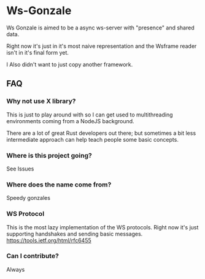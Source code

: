 # Ws-Gonzale
Ws Gonzale is aimed to be a async ws-server with "presence" and shared data.

Right now it's just in it's most naive representation and the Wsframe reader isn't in it's final form yet.

I Also didn't want to just copy another framework.

## FAQ

### Why not use X library?
This is just to play around with so I can get used to multithreading environments coming from a NodeJS background.

There are a lot of great Rust developers out there; but sometimes a bit less intermediate approach can help teach people some basic concepts.

### Where is this project going?
See Issues

### Where does the name come from?
Speedy gonzales

### WS Protocol
This is the most lazy implementation of the WS protocols. Right now it's just supporting handshakes and sending basic messages.
https://tools.ietf.org/html/rfc6455

### Can I contribute?
Always